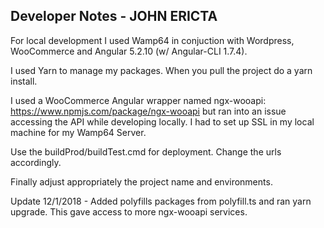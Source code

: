 ## Developer Notes - JOHN ERICTA

For local development I used Wamp64 in conjuction with Wordpress, WooCommerce and Angular 5.2.10 (w/ Angular-CLI 1.7.4).

I used Yarn to manage my packages. When you pull the project do a yarn install.

I used a WooCommerce Angular wrapper named ngx-wooapi: https://www.npmjs.com/package/ngx-wooapi but ran into an issue accessing the API while developing locally. I had to set up SSL in my local machine for my Wamp64 Server.

Use the buildProd/buildTest.cmd for deployment. Change the urls accordingly.

Finally adjust appropriately the project name and environments.

Update 12/1/2018 - Added polyfills packages from polyfill.ts and ran yarn upgrade. This gave access to more ngx-wooapi services.